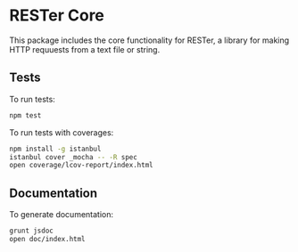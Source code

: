 # RESTer Core

This package includes the core functionality for RESTer, a library for making HTTP requuests from a text file or string.

## Tests

To run tests:

```bash
npm test
```

To run tests with coverages:

```bash
npm install -g istanbul
istanbul cover _mocha -- -R spec
open coverage/lcov-report/index.html
```

## Documentation

To generate documentation:

```bash
grunt jsdoc
open doc/index.html
```
